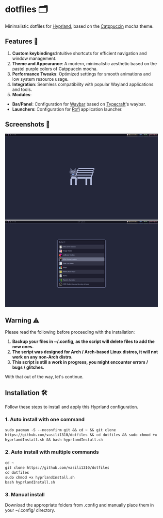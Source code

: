 # dotfiles 🗂️
Minimalistic dotfiles for [Hyprland](https://github.com/hyprwm/Hyprland), based on the [Catppuccin](https://github.com/catppuccin/catppuccin) mocha theme.

## Features 🤩
1. **Custom keybindings**:Intuitive shortcuts for efficient navigation and window management.
2. **Theme and Appearance**: A modern, minimalistic aesthetic based on the pastel purple colors of Catppuccin mocha.
3. **Performance Tweaks**: Optimized settings for smooth animations and low system resource usage.
4. **Integration**: Seamless compatibility with popular Wayland applications and tools.
5. **Modules**:
  - **Bar/Panel**: Configuration for [Waybar](https://github.com/Alexays/Waybar) based on [Typecraft](https://github.com/typecraft-dev/dotfiles/tree/master/waybar/.config/waybar)'s waybar.
  - **Launchers**: Configuration for [Rofi](https://github.com/davatorium/rofi) application launcher.

## Screenshots 📸
![Screenshot 1](screenshots/screenshot1.png)
![Screenshot 2](screenshots/screenshot2.png)

## Warning ⚠️

Please read the following before proceeding with the installation:

1. **Backup your files in ~/.config, as the script will delete files to add the new ones.**
2. **The script was designed for Arch / Arch-based Linux distros, it will not work on any non-Arch distro.**
3. **This script is still a work in progress, you might encounter errors / bugs / glitches.**

With that out of the way, let's continue.

## Installation 🛠️
Follow these steps to install and apply this Hyprland configuration.

### 1. Auto install with one command
```
sudo pacman -S --noconfirm git && cd ~ && git clone https://github.com/vasili1310/dotfiles && cd dotfiles && sudo chmod +x hyprlandInstall.sh && bash hyprlandInstall.sh
```

### 2. Auto install with multiple commands
```
cd ~
git clone https://github.com/vasili1310/dotfiles
cd dotfiles
sudo chmod +x hyprlandInstall.sh
bash hyprlandInstall.sh
```

### 3. Manual install
Download the appropriate folders from .config and manually place them in your ~/.config/ directory.
